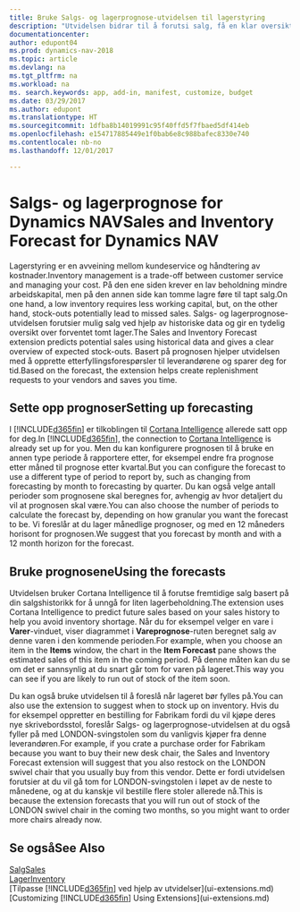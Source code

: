 ```yaml
---
title: Bruke Salgs- og lagerprognose-utvidelsen til lagerstyring
description: "Utvidelsen bidrar til å forutsi salg, få en klar oversikt over forventet tomt lager, og hjelper deg til og med å opprette etterfyllingsforespørsler til leverandører."
documentationcenter: 
author: edupont04
ms.prod: dynamics-nav-2018
ms.topic: article
ms.devlang: na
ms.tgt_pltfrm: na
ms.workload: na
ms. search.keywords: app, add-in, manifest, customize, budget
ms.date: 03/29/2017
ms.author: edupont
ms.translationtype: HT
ms.sourcegitcommit: 1dfba8b14019991c95f40ffd5f7fbaed5df414eb
ms.openlocfilehash: e154717885449e1f0bab6e8c988bafec8330e740
ms.contentlocale: nb-no
ms.lasthandoff: 12/01/2017

---
```

# <a name="sales-and-inventory-forecast-for-dynamics-nav"></a><span data-ttu-id="7bb1f-103">Salgs- og lagerprognose for Dynamics NAV</span><span class="sxs-lookup"><span data-stu-id="7bb1f-103">Sales and Inventory Forecast for Dynamics NAV</span></span>
<span data-ttu-id="7bb1f-104">Lagerstyring er en avveining mellom kundeservice og håndtering av kostnader.</span><span class="sxs-lookup"><span data-stu-id="7bb1f-104">Inventory management is a trade-off between customer service and managing your cost.</span></span> <span data-ttu-id="7bb1f-105">På den ene siden krever en lav beholdning mindre arbeidskapital, men på den annen side kan tomme lagre føre til tapt salg.</span><span class="sxs-lookup"><span data-stu-id="7bb1f-105">On one hand, a low inventory requires less working capital, but, on the other hand, stock-outs potentially lead to missed sales.</span></span> <span data-ttu-id="7bb1f-106">Salgs- og lagerprognose-utvidelsen forutsier mulig salg ved hjelp av historiske data og gir en tydelig oversikt over forventet tomt lager.</span><span class="sxs-lookup"><span data-stu-id="7bb1f-106">The Sales and Inventory Forecast extension predicts potential sales using historical data and gives a clear overview of expected stock-outs.</span></span> <span data-ttu-id="7bb1f-107">Basert på prognosen hjelper utvidelsen med å opprette etterfyllingsforespørsler til leverandørene og sparer deg for tid.</span><span class="sxs-lookup"><span data-stu-id="7bb1f-107">Based on the forecast, the extension helps create replenishment requests to your vendors and saves you time.</span></span>  

## <a name="setting-up-forecasting"></a><span data-ttu-id="7bb1f-108">Sette opp prognoser</span><span class="sxs-lookup"><span data-stu-id="7bb1f-108">Setting up forecasting</span></span>
<span data-ttu-id="7bb1f-109">I [!INCLUDE[d365fin](includes/d365fin_md.md)] er tilkoblingen til [Cortana Intelligence](https://www.microsoft.com/en-us/cloud-platform/what-is-cortana-intelligence-suite) allerede satt opp for deg.</span><span class="sxs-lookup"><span data-stu-id="7bb1f-109">In [!INCLUDE[d365fin](includes/d365fin_md.md)], the connection to [Cortana Intelligence](https://www.microsoft.com/en-us/cloud-platform/what-is-cortana-intelligence-suite) is already set up for you.</span></span> <span data-ttu-id="7bb1f-110">Men du kan konfigurere prognosen til å bruke en annen type periode å rapportere etter, for eksempel endre fra prognose etter måned til prognose etter kvartal.</span><span class="sxs-lookup"><span data-stu-id="7bb1f-110">But you can configure the forecast to use a different type of period to report by, such as changing from forecasting by month to forecasting by quarter.</span></span> <span data-ttu-id="7bb1f-111">Du kan også velge antall perioder som prognosene skal beregnes for, avhengig av hvor detaljert du vil at prognosen skal være.</span><span class="sxs-lookup"><span data-stu-id="7bb1f-111">You can also choose the number of periods to calculate the forecast by, depending on how granular you want the forecast to be.</span></span> <span data-ttu-id="7bb1f-112">Vi foreslår at du lager månedlige prognoser, og med en 12 måneders horisont for prognosen.</span><span class="sxs-lookup"><span data-stu-id="7bb1f-112">We suggest that you forecast by month and with a 12 month horizon for the forecast.</span></span>  

## <a name="using-the-forecasts"></a><span data-ttu-id="7bb1f-113">Bruke prognosene</span><span class="sxs-lookup"><span data-stu-id="7bb1f-113">Using the forecasts</span></span>
<span data-ttu-id="7bb1f-114">Utvidelsen bruker Cortana Intelligence til å forutse fremtidige salg basert på din salgshistorikk for å unngå for liten lagerbeholdning.</span><span class="sxs-lookup"><span data-stu-id="7bb1f-114">The extension uses Cortana Intelligence to predict future sales based on your sales history to help you avoid inventory shortage.</span></span> <span data-ttu-id="7bb1f-115">Når du for eksempel velger en vare i **Varer**-vinduet, viser diagrammet i **Vareprognose**-ruten beregnet salg av denne varen i den kommende perioden.</span><span class="sxs-lookup"><span data-stu-id="7bb1f-115">For example, when you choose an item in the **Items** window, the chart in the **Item Forecast** pane shows the estimated sales of this item in the coming period.</span></span> <span data-ttu-id="7bb1f-116">På denne måten kan du se om det er sannsynlig at du snart går tom for varen på lageret.</span><span class="sxs-lookup"><span data-stu-id="7bb1f-116">This way you can see if you are likely to run out of stock of the item soon.</span></span>  

<span data-ttu-id="7bb1f-117">Du kan også bruke utvidelsen til å foreslå når lageret bør fylles på.</span><span class="sxs-lookup"><span data-stu-id="7bb1f-117">You can also use the extension to suggest when to stock up on inventory.</span></span> <span data-ttu-id="7bb1f-118">Hvis du for eksempel oppretter en bestilling for Fabrikam fordi du vil kjøpe deres nye skrivebordsstol, foreslår Salgs- og lagerprognose-utvidelsen at du også fyller på med LONDON-svingstolen som du vanligvis kjøper fra denne leverandøren.</span><span class="sxs-lookup"><span data-stu-id="7bb1f-118">For example, if you crate a purchase order for Fabrikam because you want to buy their new desk chair, the Sales and Inventory Forecast extension will suggest that you also restock on the LONDON swivel chair that you usually buy from this vendor.</span></span> <span data-ttu-id="7bb1f-119">Dette er fordi utvidelsen forutsier at du vil gå tom for LONDON-svingstolen i løpet av de neste to månedene, og at du kanskje vil bestille flere stoler allerede nå.</span><span class="sxs-lookup"><span data-stu-id="7bb1f-119">This is because the extension forecasts that you will run out of stock of the LONDON swivel chair in the coming two months, so you might want to order more chairs already now.</span></span>  

## <a name="see-also"></a><span data-ttu-id="7bb1f-120">Se også</span><span class="sxs-lookup"><span data-stu-id="7bb1f-120">See Also</span></span>
[<span data-ttu-id="7bb1f-121">Salg</span><span class="sxs-lookup"><span data-stu-id="7bb1f-121">Sales</span></span>](sales-manage-sales.md)  
[<span data-ttu-id="7bb1f-122">Lager</span><span class="sxs-lookup"><span data-stu-id="7bb1f-122">Inventory</span></span>](inventory-manage-inventory.md)  
<span data-ttu-id="7bb1f-123">[Tilpasse [!INCLUDE[d365fin](includes/d365fin_md.md)] ved hjelp av utvidelser](ui-extensions.md)</span><span class="sxs-lookup"><span data-stu-id="7bb1f-123">[Customizing [!INCLUDE[d365fin](includes/d365fin_md.md)] Using Extensions](ui-extensions.md)</span></span>  


